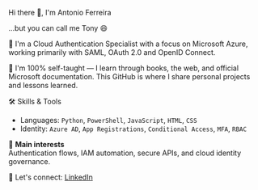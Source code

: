 Hi there 👋, I'm Antonio Ferreira

…but you can call me Tony 😄

🔐 I'm a Cloud Authentication Specialist with a focus on Microsoft Azure, working primarily with SAML, OAuth 2.0 and OpenID Connect.

🧠 I'm 100% self-taught — I learn through books, the web, and official Microsoft documentation. This GitHub is where I share personal projects and lessons learned.

🛠️ Skills & Tools  
- Languages: `Python`, `PowerShell`, `JavaScript`, `HTML`, `CSS`
- Identity: `Azure AD`, `App Registrations`, `Conditional Access`, `MFA`, `RBAC`

📘 **Main interests**  
Authentication flows, IAM automation, secure APIs, and cloud identity governance.

🔗 Let's connect: [LinkedIn](https://www.linkedin.com/in/antoniofos/)
